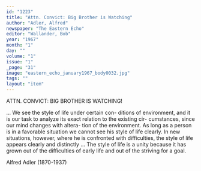 ```yaml
---
id: "1223"
title: "Attn. Convict: Big Brother is Watching"
author: "Adler, Alfred"
newspaper: "The Eastern Echo"
editor: "Wallander, Bob"
year: "1967"
month: "1"
day: ""
volume: "1"
issue: "1"
_page: "31"
image: "eastern_echo_january1967_body0032.jpg"
tags: ""
layout: "item"
---
```

ATTN. CONVICT:
BIG BROTHER IS WATCHING!

... We see the style of life under certain con-
ditions of environment, and it is our task to
analyze its exact relation to the existing cir-
cumstances, since our mind changes with altera-
tion of the environment. As long as a person is
in a favorable situation we cannot see his style
of life clearly. In new situations, however,
where he is confronted with difficulties, the style
of life appears clearly and distinctly ... The
style of life is a unity because it has grown out
of the difficulties of early life and out of the
striving for a goal.

Alfred Adler (1870-1937)
